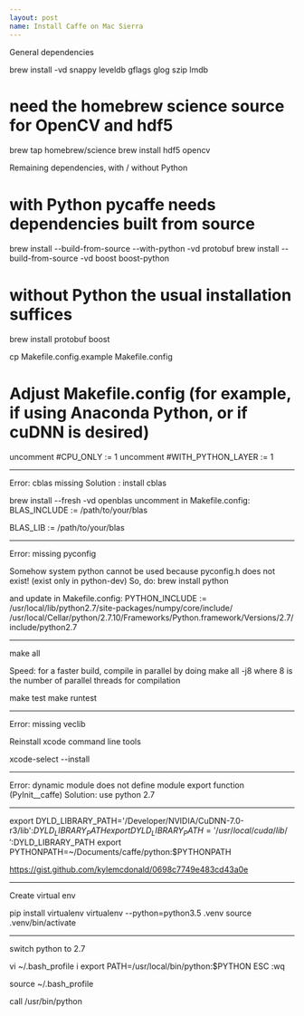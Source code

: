 ```yaml
---
layout: post
name: Install Caffe on Mac Sierra
---
```


General dependencies

brew install -vd snappy leveldb gflags glog szip lmdb
# need the homebrew science source for OpenCV and hdf5
brew tap homebrew/science
brew install hdf5 opencv

Remaining dependencies, with / without Python

# with Python pycaffe needs dependencies built from source
brew install --build-from-source --with-python -vd protobuf
brew install --build-from-source -vd boost boost-python
# without Python the usual installation suffices
brew install protobuf boost


cp Makefile.config.example Makefile.config
# Adjust Makefile.config (for example, if using Anaconda Python, or if cuDNN is desired)

uncomment #CPU_ONLY := 1
uncomment #WITH_PYTHON_LAYER := 1

------------------
Error: cblas missing
Solution : install cblas

brew install --fresh -vd openblas
uncomment in Makefile.config:
BLAS_INCLUDE := /path/to/your/blas

BLAS_LIB := /path/to/your/blas

------------------

Error: missing pyconfig

Somehow system python cannot be used because pyconfig.h does not exist! (exist only in python-dev)
So, do:
brew install python 

and update in Makefile.config:
PYTHON_INCLUDE := /usr/local/lib/python2.7/site-packages/numpy/core/include/ /usr/local/Cellar/python/2.7.10/Frameworks/Python.framework/Versions/2.7/include/python2.7

------------------

make all

Speed: for a faster build, compile in parallel by doing make all -j8 where 8 is the number of parallel threads for compilation

make test
make runtest

------------------

Error: missing veclib

Reinstall xcode command line tools

xcode-select --install

-------------------------

Error: dynamic module does not define module export function (PyInit__caffe)
Solution: use python 2.7

-------------------------

export DYLD_LIBRARY_PATH='/Developer/NVIDIA/CuDNN-7.0-r3/lib':$DYLD_LIBRARY_PATH
export DYLD_LIBRARY_PATH='/usr/local/cuda/lib/':$DYLD_LIBRARY_PATH
export PYTHONPATH=~/Documents/caffe/python:$PYTHONPATH


https://gist.github.com/kylemcdonald/0698c7749e483cd43a0e

__________________________


Create virtual env


pip install virtualenv
virtualenv --python=python3.5 .venv
source .venv/bin/activate

___________________________

switch python to 2.7

vi ~/.bash_profile
i
export PATH=/usr/local/bin/python:$PYTHON
ESC
:wq

source ~/.bash_profile

call /usr/bin/python


